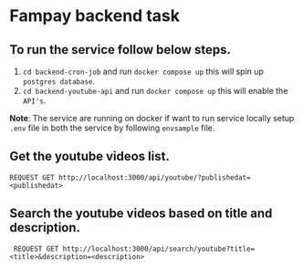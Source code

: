 # Fampay backend task


## To run the service follow below steps.

1. `cd backend-cron-job` and run `docker compose up` this will spin up `postgres database`.
2. `cd backend-youtube-api` and run `docker compose up` this will enable the `API's`.

**Note**: The service are running on docker if want to run service locally setup `.env` file in both the service by following `envsample` file.

## Get the youtube videos list.

    REQUEST GET http://localhost:3000/api/youtube/?publishedat=<publishedat>
    
## Search the youtube videos based on title and description.

     REQUEST GET http://localhost:3000/api/search/youtube?title=<title>&description=<description>
     
     
 

